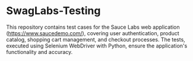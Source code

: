 # SwagLabs-Testing
This repository contains test cases for the Sauce Labs web application (https://www.saucedemo.com/), covering user authentication, product catalog, shopping cart management, and checkout processes. The tests, executed using Selenium WebDriver with Python, ensure the application's functionality and accuracy.
